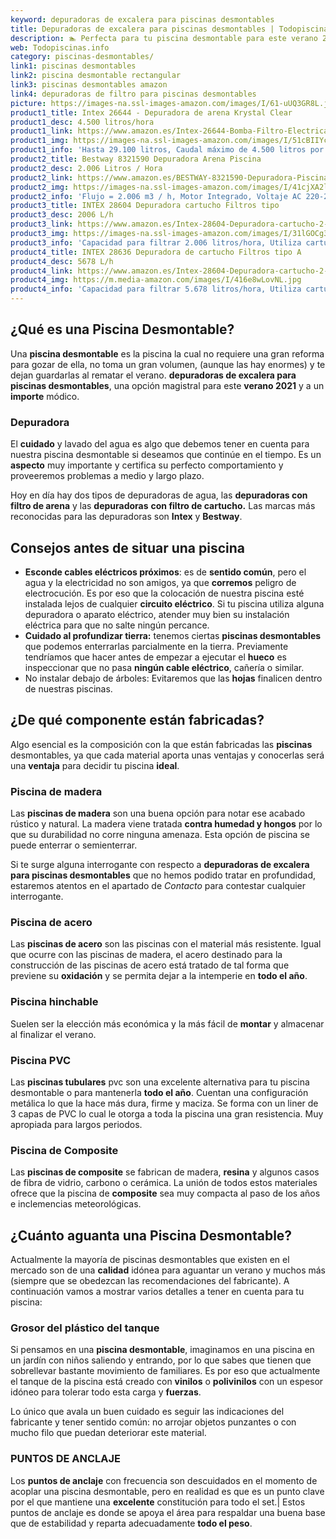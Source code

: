 ```yaml
---
keyword: depuradoras de excalera para piscinas desmontables
title: Depuradoras de excalera para piscinas desmontables | Todopiscinas.info
description: 🏊 Perfecta para tu piscina desmontable para este verano 2021. depuradoras de excalera para piscinas desmontables al mejor precio asegurado.
web: Todopiscinas.info
category: piscinas-desmontables/
link1: piscinas desmontables
link2: piscina desmontable rectangular
link3: piscinas desmontables amazon
link4: depuradoras de filtro para piscinas desmontables
picture: https://images-na.ssl-images-amazon.com/images/I/61-uUQ3GR8L.jpg
product1_title: Intex 26644 - Depuradora de arena Krystal Clear 
product1_desc: 4.500 litros/hora
product1_link: https://www.amazon.es/Intex-26644-Bomba-Filtro-Electrica/dp/B07FBGSM8M?__mk_es_ES=%C3%85M%C3%85%C5%BD%C3%95%C3%91&crid=OJRI92VMSJ3T&dchild=1&keywords=depuradora+piscina+desmontable&qid=1615936956&sprefix=depuradora+piscina+desmpo%2Caps%2C181&sr=8-3&linkCode=ll1&tag=todopiscinas0e-21&linkId=3d085bb100a03e1c84acf33a301a7e7c&language=es_ES&ref_=as_li_ss_tl
product1_img: https://images-na.ssl-images-amazon.com/images/I/51cBIIYcVKL.jpg
product1_info: 'Hasta 29.100 litros, Caudal máximo de 4.500 litros por hora, Programador digital, 6 modos de funcionamiento'
product2_title: Bestway 8321590 Depuradora Arena Piscina
product2_desc: 2.006 Litros / Hora
product2_link: https://www.amazon.es/BESTWAY-8321590-Depuradora-Piscina-Litros/dp/B014FHCUME?__mk_es_ES=%C3%85M%C3%85%C5%BD%C3%95%C3%91&crid=OJRI92VMSJ3T&dchild=1&keywords=depuradora+piscina+desmontable&qid=1615937601&sprefix=depuradora+piscina+desmpo%2Caps%2C181&sr=8-6&linkCode=ll1&tag=todopiscinas0e-21&linkId=cc3671570eb5fce1fb741015d4fbfd50&language=es_ES&ref_=as_li_ss_tl
product2_img: https://images-na.ssl-images-amazon.com/images/I/41cjXA2lqAL.jpg
product2_info: 'Flujo = 2.006 m3 / h, Motor Integrado, Voltaje AC 220-240 V 50 Hz'
product3_title: INTEX 28604 Depuradora cartucho Filtros tipo 
product3_desc: 2006 L/h
product3_link: https://www.amazon.es/Intex-28604-Depuradora-cartucho-2-006/dp/B00G9YZMFY?__mk_es_ES=%C3%85M%C3%85%C5%BD%C3%95%C3%91&crid=OJRI92VMSJ3T&dchild=1&keywords=depuradora+piscina+desmontable&qid=1615937673&sprefix=depuradora+piscina+desmpo%2Caps%2C181&sr=8-13&linkCode=ll1&tag=todopiscinas0e-21&linkId=60cd2c831c48a30bf7eb40fcdad13eba&language=es_ES&ref_=as_li_ss_tl
product3_img: https://images-na.ssl-images-amazon.com/images/I/31lGOCg3MNL.jpg
product3_info: 'Capacidad para filtrar 2.006 litros/hora, Utiliza cartuchos de Tipo A, La potencia es de 45W, Aireación Hydro Technology'
product4_title: INTEX 28636 Depuradora de cartucho Filtros tipo A
product4_desc: 5678 L/h
product4_link: https://www.amazon.es/Intex-28604-Depuradora-cartucho-2-006/dp/B00G9YZ2Y0?__mk_es_ES=%C3%85M%C3%85%C5%BD%C3%95%C3%91&crid=OJRI92VMSJ3T&dchild=1&keywords=depuradora%2Bpiscina%2Bdesmontable&qid=1615937767&sprefix=depuradora%2Bpiscina%2Bdesmpo%2Caps%2C181&sr=8-13&th=1&linkCode=ll1&tag=todopiscinas0e-21&linkId=2803b12e8f85be27121cb12c22bd6700&language=es_ES&ref_=as_li_ss_tl
product4_img: https://m.media-amazon.com/images/I/416e8wLovNL.jpg
product4_info: 'Capacidad para filtrar 5.678 litros/hora, Utiliza cartuchos de Tipo A, Potencia de 165W'
---
```


## ¿Qué es una Piscina Desmontable?

Una **piscina desmontable** es la piscina la cual no requiere una gran reforma para gozar de ella, no toma un gran volumen, (aunque las hay enormes) y te dejan guardarlas al rematar el verano.  **depuradoras de excalera para piscinas desmontables**, una opción magistral para este **verano 2021** y a un **importe** módico.


### Depuradora

El **cuidado** y lavado del agua es algo que debemos tener en cuenta para nuestra piscina desmontable si deseamos que continúe en el tiempo. Es un **aspecto** muy importante y certifica su perfecto comportamiento y proveeremos problemas a medio y largo plazo.

Hoy en día hay dos tipos de depuradoras de agua, las **depuradoras con filtro de arena** y  las **depuradoras** **con filtro de cartucho.** Las marcas más reconocidas para las depuradoras son **Intex** y **Bestway**.

<external-banner></external-banner>



## Consejos antes de situar una piscina



*   **Esconde cables eléctricos próximos**: es de **sentido común**, pero el agua y la electricidad no son amigos, ya que **corremos** peligro de electrocución. Es por eso que la colocación de nuestra piscina esté instalada lejos de cualquier **circuito eléctrico**. Si tu piscina utiliza alguna depuradora o aparato eléctrico, atender muy bien su instalación eléctrica para que no salte ningún percance.
*   **Cuidado al profundizar tierra:** tenemos ciertas **piscinas desmontables** que podemos enterrarlas parcialmente en la tierra. Previamente tendríamos que hacer antes de empezar a ejecutar el **hueco** es inspeccionar que no pasa **ningún cable eléctrico**, cañería o similar.
*   No instalar debajo de árboles: Evitaremos que las **hojas** finalicen dentro de nuestras piscinas.

<brand-panel :title=product1_title :desc=product1_desc :img=product1_img :link=product1_link></brand-panel>


## ¿De qué componente están fabricadas?

Algo esencial es la composición con la que están fabricadas las **piscinas** desmontables, ya que cada material aporta unas ventajas y conocerlas  será una **ventaja** para decidir tu piscina **ideal**.


### Piscina de madera

Las **piscinas de madera** son una buena opción para notar ese acabado rústico y natural. La madera viene tratada **contra humedad y hongos** por lo que su durabilidad no corre ninguna amenaza. Esta opción de piscina se puede enterrar o semienterrar.

Si te surge alguna interrogante con respecto a **depuradoras de excalera para piscinas desmontables** que no hemos podido tratar en profundidad, estaremos atentos en el apartado de _Contacto_ para contestar cualquier interrogante.


### Piscina de acero

Las **piscinas de acero** son las piscinas con el material más resistente. Igual que ocurre con las piscinas de madera, el acero destinado para la construcción de las piscinas de acero está tratado de tal forma que previene su **oxidación** y se permita dejar a la intemperie en **todo el año**.


### Piscina hinchable

Suelen ser la elección más económica y la más fácil de **montar** y almacenar al finalizar el verano.


### Piscina  PVC

Las **piscinas tubulares** pvc son una excelente alternativa para tu piscina desmontable o para mantenerla **todo el año**. Cuentan una configuración metálica lo que la hace más dura, firme y maciza. Se forma con un liner de 3 capas de PVC lo cual le otorga a toda la piscina una gran resistencia. Muy apropiada para largos periodos.


### Piscina de Composite

Las **piscinas de composite** se fabrican de madera, **resina** y algunos casos de fibra de vidrio, carbono o cerámica. La unión de todos estos materiales ofrece que la piscina de **composite** sea muy compacta al paso de los años e inclemencias meteorológicas.

<stats-list :link1=link1 :link2=link2 :link3=link3 :link4=link4 :category=category></stats-list>


## ¿Cuánto aguanta una Piscina Desmontable?

Actualmente la mayoría de piscinas desmontables que existen en el mercado son de una **calidad** idónea para aguantar un verano y muchos más (siempre que se obedezcan las recomendaciones del fabricante). A continuación vamos a mostrar varios detalles a tener en cuenta para tu piscina:


### Grosor del plástico del tanque

Si pensamos en una **piscina desmontable**, imaginamos en una piscina en un jardín con niños saliendo y entrando, por lo que sabes que tienen que sobrellevar bastante movimiento de familiares. Es por eso que actualmente el tanque de la piscina está creado con **vinilos** o **polivinilos** con un espesor idóneo para tolerar todo esta carga y **fuerzas**.

Lo único que avala un	 buen cuidado es seguir las indicaciones del fabricante y tener sentido común: no arrojar objetos punzantes o con mucho filo que puedan deteriorar este material.


### PUNTOS DE ANCLAJE

Los **puntos de anclaje** con frecuencia son descuidados en el momento de acoplar una piscina desmontable, pero en realidad es que es un punto clave por el que mantiene una **excelente** constitución para todo el set.| Estos puntos de anclaje es donde se apoya el área para respaldar una buena base que de estabilidad y reparta adecuadamente **todo el peso**.